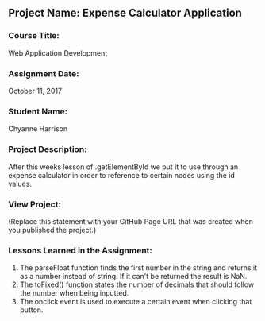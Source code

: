 ## Project Name:  Expense Calculator Application

### Course Title:
Web Application Development

### Assignment Date:  
October 11, 2017

### Student Name:  
Chyanne Harrison

### Project Description:
After this weeks lesson of .getElementById we put it to use through an expense calculator in order to reference to certain nodes using the id values. 

### View Project:
(Replace this statement with your GitHub Page URL that was created when you 
 published the project.)

### Lessons Learned in the Assignment:
1. The parseFloat function finds the first number in the string and returns it as a number instead of string. If it can't be returned the result is NaN.
2. The toFixed() function states the number of decimals that should follow the number when being inputted.
3. The onclick event is used to execute a certain event when clicking that button.
